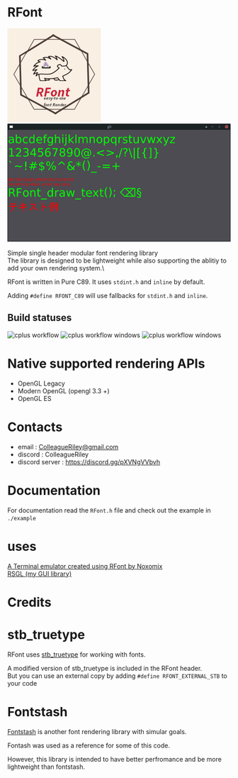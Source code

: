 # RFont
![logo](logo.png)
![image](Screenshot.png)

Simple single header modular font rendering library\
The library is designed to be lightweight while also supporting the ablitiy to add your own rendering system.\

RFont is written in Pure C89. It uses `stdint.h` and `inline` by default.

Adding `#define RFONT_C89` will use fallbacks for `stdint.h` and `inline`.  

## Build statuses
![cplus workflow](https://github.com/ColleagueRiley/RFont/actions/workflows/linux.yml/badge.svg)
![cplus workflow windows](https://github.com/ColleagueRiley/RFont/actions/workflows/windows.yml/badge.svg)
![cplus workflow windows](https://github.com/ColleagueRiley/RFont/actions/workflows/macos.yml/badge.svg)

# Native supported rendering APIs
- OpenGL Legacy 
- Modern OpenGL (opengl 3.3 +)
- OpenGL ES 

# Contacts
- email : ColleagueRiley@gmail.com 
- discord : ColleagueRiley
- discord server : https://discord.gg/pXVNgVVbvh

# Documentation 
For documentation read the `RFont.h` file and check out the example in `./example`

# uses 

[A Terminal emulator created using RFont by Noxomix](https://github.com/noxomix/vterm_test)\
[RSGL (my GUI library)](https://github.com/ColleagueRiley/RSGL)

# Credits

# stb_truetype
RFont uses [stb_truetype](https://github.com/nothings/stb) for working with fonts.

A modified version of stb_truetype is included in the RFont header.\
But you can use an external copy by adding `#define RFONT_EXTERNAL_STB` to your code

# Fontstash
[Fontstash](https://github.com/memononen/fontstash) is another font rendering library with simular goals.

Fontash was used as a reference for some of this code. 

However, this library is intended to have better perfromance and be more lightweight than fontstash.
